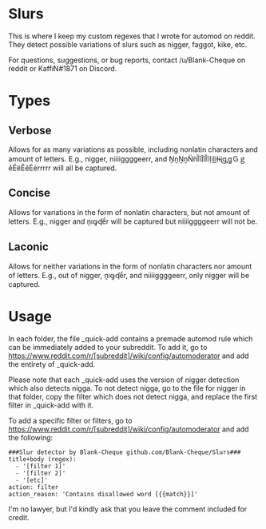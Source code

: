 # Slurs
This is where I keep my custom regexes that I wrote for automod on reddit. They detect possible variations of slurs such as nigger, faggot, kike, etc. 

For questions, suggestions, or bug reports, contact /u/Blank-Cheque on reddit or KaffiN#1871 on Discord. 

# Types

## Verbose

Allows for as many variations as possible, including nonlatin characters and amount of letters. E.g., nigger, niiiiggggeerr, and ṊṋṈṉN̈n̈ȈȉI̋i̋ȊȋỊịḬḭƗɨᶖᶃꬶＧｇěËëẼẽĖėrrrrr will all be captured. 

## Concise

Allows for variations in the form of nonlatin characters, but not amount of letters. E.g., nigger and ṋıꝙʠểr will be captured but niiiiggggeerr will not be. 

## Laconic

Allows for neither variations in the form of nonlatin characters nor amount of letters. E.g., out of nigger, ṋıꝙʠểr, and niiiiggggeerr, only nigger will be captured. 

# Usage

In each folder, the file \_quick-add contains a premade automod rule which can be immediately added to your subreddit. To add it, go to https://www.reddit.com/r/[subreddit]/wiki/config/automoderator and add the entirety of \_quick-add. 

Please note that each \_quick-add uses the version of nigger detection which also detects nigga. To not detect nigga, go to the file for nigger in that folder, copy the filter which does not detect nigga, and replace the first filter in \_quick-add with it. 

To add a specific filter or filters, go to https://www.reddit.com/r/[subreddit]/wiki/config/automoderator and add the following:

```
###Slur detector by Blank-Cheque github.com/Blank-Cheque/Slurs###
title+body (regex): 
  - '[filter 1]'
  - '[filter 2]'
  - '[etc]'
action: filter
action_reason: 'Contains disallowed word [{{match}}]'
```

I'm no lawyer, but I'd kindly ask that you leave the comment included for credit. 
